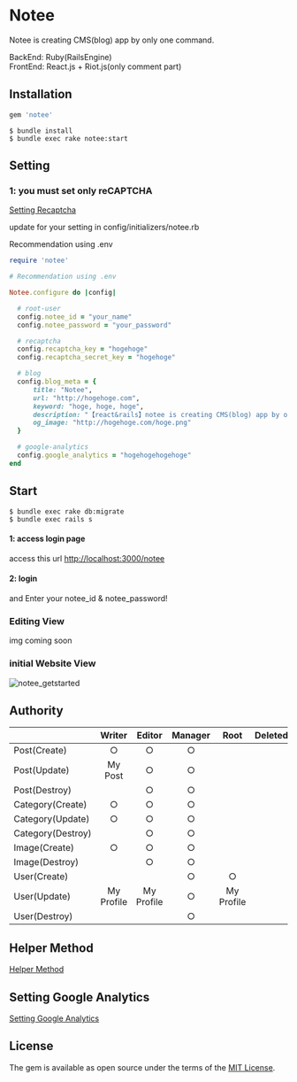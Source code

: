 # Notee

Notee is creating CMS(blog) app by only one command. 

BackEnd: Ruby(RailsEngine)  
FrontEnd: React.js + Riot.js(only comment part)

## Installation

```ruby
gem 'notee'
```
    $ bundle install
    $ bundle exec rake notee:start
    
## Setting

### 1: you must set only reCAPTCHA

[Setting Recaptcha](https://github.com/funaota/notee/wiki/Setting-reCAPTCHA)

update for your setting in config/initializers/notee.rb

Recommendation using .env

```rb
require 'notee'

# Recommendation using .env

Notee.configure do |config|

  # root-user
  config.notee_id = "your_name"
  config.notee_password = "your_password"

  # recaptcha
  config.recaptcha_key = "hogehoge"
  config.recaptcha_secret_key = "hogehoge"

  # blog
  config.blog_meta = {
      title: "Notee",
      url: "http://hogehoge.com",
      keyword: "hoge, hoge, hoge",
      description: "【react&rails】notee is creating CMS(blog) app by only one command.",
      og_image: "http://hogehoge.com/hoge.png"
  }

  # google-analytics
  config.google_analytics = "hogehogehogehoge"
end

```

## Start

    $ bundle exec rake db:migrate
    $ bundle exec rails s
    
#### 1: access login page

access this url [http://localhost:3000/notee](http://localhost:3000/notee/) 

#### 2: login
and Enter your notee_id & notee_password!


### Editing View

img coming soon

### initial Website View

![notee_getstarted](https://github.com/funaota/public_images/blob/master/notee/notee_getstarted.gif)


## Authority

|            |Writer      |Editor      |Manager     |Root        |Deleted     | 
|:-----------|:----------:|:----------:|:----------:|:----------:|:----------:|
| Post(Create)       |           ○ |            ○ |           ○ |             ||
| Post(Update)       |     My Post |            ○ |           ○ |             ||
| Post(Destroy)      |             |            ○ |           ○ |             ||
| Category(Create)    |           ○ |            ○ |           ○ |             ||
| Category(Update)    |           ○ |            ○ |           ○ |             ||
| Category(Destroy)   |            |            ○ |           ○ |             ||
| Image(Create)       |           ○ |            ○ |           ○ |             ||
| Image(Destroy)     |             |            ○ |           ○ |             ||
| User(Create)       |             |              |           ○ |           ○ ||
| User(Update)       |  My Profile |   My Profile |           ○ |  My Profile ||
| User(Destroy)      |             |              |           ○ |             ||


## Helper Method
[Helper Method](https://github.com/funaota/notee/wiki/Helper-Method)

## Setting Google Analytics

[Setting Google Analytics](https://github.com/funaota/notee/wiki/Setting-Google-Analytics)

## License

The gem is available as open source under the terms of the [MIT License](http://opensource.org/licenses/MIT).
